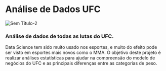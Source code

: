 # Análise de Dados UFC
![Sem Título-2](https://user-images.githubusercontent.com/63914002/131590324-8078c506-186c-4a25-8137-e491eb86ac94.png)

### Análise de dados de todas as lutas do UFC.

Data Science tem sido muito usado nos esportes, e muito do efeito pode ser visto em esportes mais novos como o MMA.
O objetivo deste projeto é realizar análises estatísticas para ajudar na compreensão do modelo de negócios do UFC e as principais diferenças entre as categorias de peso.
